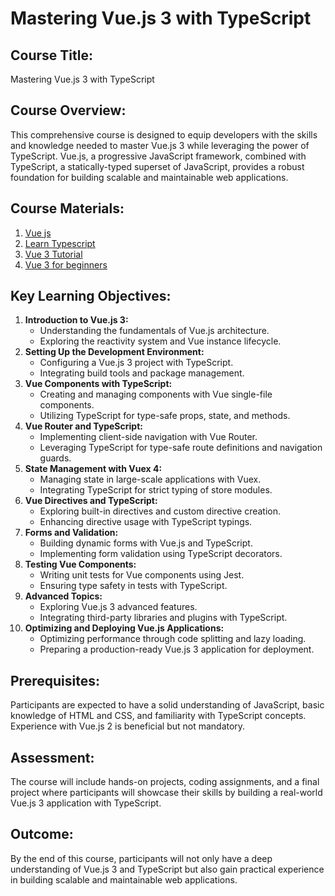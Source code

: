 # Mastering Vue.js 3 with TypeScript

## **Course Title:**

Mastering Vue.js 3 with TypeScript

## **Course Overview:**

This comprehensive course is designed to equip developers with the skills and knowledge needed to master Vue.js 3 while leveraging the power of TypeScript. Vue.js, a progressive JavaScript framework, combined with TypeScript, a statically-typed superset of JavaScript, provides a robust foundation for building scalable and maintainable web applications.

## **Course Materials:**

1. [Vue js](https://vuejs.org/)
2. [Learn Typescript](https://scrimba.com/learn/typescript)
3. [Vue 3 Tutorial](https://youtube.com/playlist?list=PL4cUxeGkcC9gCtAuEdXTjNVE5bbMFo5OD&si=0WXlbumefJCK3o04)
4. [Vue 3 for beginners](https://youtube.com/playlist?list=PL4cUxeGkcC9hYYGbV60Vq3IXYNfDk8At1&si=58SZ4ScI_npW__42)

## **Key Learning Objectives:**

1. **Introduction to Vue.js 3:**
    - Understanding the fundamentals of Vue.js architecture.
    - Exploring the reactivity system and Vue instance lifecycle.
2. **Setting Up the Development Environment:**
    - Configuring a Vue.js 3 project with TypeScript.
    - Integrating build tools and package management.
3. **Vue Components with TypeScript:**
    - Creating and managing components with Vue single-file components.
    - Utilizing TypeScript for type-safe props, state, and methods.
4. **Vue Router and TypeScript:**
    - Implementing client-side navigation with Vue Router.
    - Leveraging TypeScript for type-safe route definitions and navigation guards.
5. **State Management with Vuex 4:**
    - Managing state in large-scale applications with Vuex.
    - Integrating TypeScript for strict typing of store modules.
6. **Vue Directives and TypeScript:**
    - Exploring built-in directives and custom directive creation.
    - Enhancing directive usage with TypeScript typings.
7. **Forms and Validation:**
    - Building dynamic forms with Vue.js and TypeScript.
    - Implementing form validation using TypeScript decorators.
8. **Testing Vue Components:**
    - Writing unit tests for Vue components using Jest.
    - Ensuring type safety in tests with TypeScript.
9. **Advanced Topics:**
    - Exploring Vue.js 3 advanced features.
    - Integrating third-party libraries and plugins with TypeScript.
10. **Optimizing and Deploying Vue.js Applications:**
    - Optimizing performance through code splitting and lazy loading.
    - Preparing a production-ready Vue.js 3 application for deployment.

## **Prerequisites:**

Participants are expected to have a solid understanding of JavaScript, basic knowledge of HTML and CSS, and familiarity with TypeScript concepts. Experience with Vue.js 2 is beneficial but not mandatory.

## **Assessment:**

The course will include hands-on projects, coding assignments, and a final project where participants will showcase their skills by building a real-world Vue.js 3 application with TypeScript.

## **Outcome:**

By the end of this course, participants will not only have a deep understanding of Vue.js 3 and TypeScript but also gain practical experience in building scalable and maintainable web applications.
